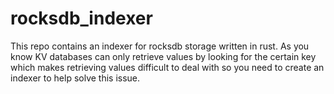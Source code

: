 # rocksdb_indexer
This repo contains an indexer for rocksdb storage written in rust. As you know KV databases can only retrieve values by looking for the certain key which makes retrieving values difficult to deal with so you need to create an indexer to help solve this issue.
